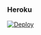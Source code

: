 ### Heroku
[![Deploy](https://www.herokucdn.com/deploy/button.svg)](https://heroku.com/deploy?template=https://github.com/Unk980929/80arreglado) 
